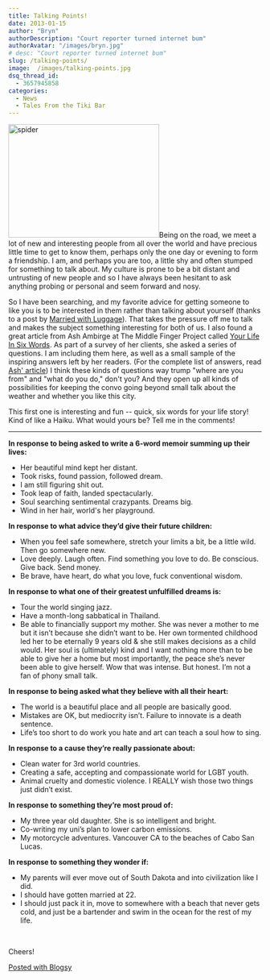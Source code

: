 ```yaml
---
title: Talking Points!
date: 2013-01-15
author: "Bryn"
authorDescription: "Court reporter turned internet bum"
authorAvatar: "/images/bryn.jpg"
# desc: "Court reporter turned internet bum"
slug: /talking-points/
image:  /images/talking-points.jpg
dsq_thread_id:
  - 3657945858
categories:
  - News
  - Tales From the Tiki Bar
---
```

[<img class="alignleft size-medium wp-image-2109" alt="spider" src="https://vagabondians.com/wp-content/uploads/2012/10/spider.jpg" width="300" height="225" />][1]Being on the road, we meet a lot of new and interesting people from all over the world and have precious little time to get to know them, perhaps only the one day or evening to form a friendship. I am, and perhaps you are too, a little shy and often stumped for something to talk about. My culture is prone to be a bit distant and untrusting of new people and so I have always been hesitant to ask anything probing or personal and seem forward and nosy.

So I have been searching, and my favorite advice for getting someone to like you is to be interested in them rather than talking about yourself (thanks to a post by <a title="Married With Luggage" href="https://www.marriedwithluggage.com/2012/12/12/be-interested-really-interested/" target="_blank">Married with Luggage</a>). That takes the pressure off me to talk and makes the subject something interesting for both of us. I also found a great article from Ash Ambirge at The Middle Finger Project called <a title="Your Life in Six Words" href="https://www.themiddlefingerproject.org/your-life-in-6-words/" target="_blank">Your Life In Six Words</a>. As part of a survey of her clients, she asked a series of questions. I am including them here, as well as a small sample of the inspiring answers left by her readers. (For the complete list of answers, read <a title="Your Life in Six Words" href="https://www.themiddlefingerproject.org/your-life-in-6-words/" target="_blank">Ash' article</a>) I think these kinds of questions way trump "where are you from" and "what do you do," don't you? And they open up all kinds of possibilities for keeping the convo going beyond small talk about the weather and whether you like this city.

This first one is interesting and fun -- quick, six words for your life story! Kind of like a Haiku. What would yours be? Tell me in the comments!

* * *

**In response to being asked to write a 6-word memoir summing up their lives:**

  * Her beautiful mind kept her distant.
  * Took risks, found passion, followed dream.
  * I am still figuring shit out.
  * Took leap of faith, landed spectacularly.
  * Soul searching sentimental crazypants. Dreams big.
  * Wind in her hair, world's her playground.

**In response to what advice they’d give their future children:**

  * When you feel safe somewhere, stretch your limits a bit, be a little wild. Then go somewhere new.
  * Love deeply. Laugh often. Find something you love to do. Be conscious. Give back. Send money.
  * Be brave, have heart, do what you love, fuck conventional wisdom.

**In response to what one of their greatest unfulfilled dreams is:**

  * Tour the world singing jazz.
  * Have a month-long sabbatical in Thailand.
  * Be able to financially support my mother. She was never a mother to me but it isn’t because she didn’t want to be. Her own tormented childhood led her to be eternally 9 years old & she still makes decisions as a child would. Her soul is (ultimately) kind and I want nothing more than to be able to give her a home but most importantly, the peace she’s never been able to give herself. Wow that was intense. But honest. I’m not a fan of phony small talk.

**In response to being asked what they believe with all their heart:**

  * The world is a beautiful place and all people are basically good.
  * Mistakes are OK, but mediocrity isn’t. Failure to innovate is a death sentence.
  * Life’s too short to do work you hate and art can teach a soul how to sing.

**In response to a cause they’re really passionate about:**

  * Clean water for 3rd world countries.
  * Creating a safe, accepting and compassionate world for LGBT youth.
  * Animal cruelty and domestic violence. I REALLY wish those two things just didn’t exist.

**In response to something they’re most proud of:**

  * My three year old daughter. She is so intelligent and bright.
  * Co-writing my uni’s plan to lower carbon emissions.
  * My motorcycle adventures. Vancouver CA to the beaches of Cabo San Lucas.

**In response to something they wonder if:**

  * My parents will ever move out of South Dakota and into civilization like I did.
  * I should have gotten married at 22.
  * I should just pack it in, move to somewhere with a beach that never gets cold, and just be a bartender and swim in the ocean for the rest of my life.

&nbsp;

Cheers!

[Posted with Blogsy][2]

 [1]: https://vagabondians.com/wp-content/uploads/2012/10/spider.jpg
 [2]: https://blogsyapp.com/
